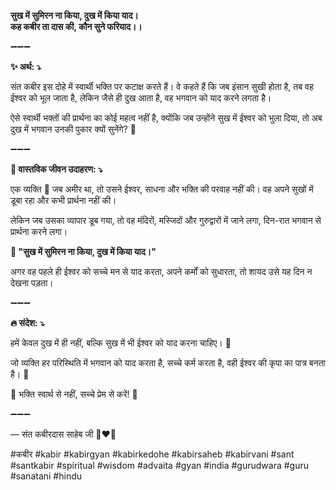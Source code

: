 **सुख में सुमिरन ना किया, दुख में किया याद।**\
**कह कबीर ता दास की, कौन सुने फरियाद।।**

➖➖➖

**✨ अर्थ: ⤵**

संत कबीर इस दोहे में स्वार्थी भक्ति पर कटाक्ष करते हैं। वे कहते हैं कि जब इंसान सुखी होता है, तब वह ईश्वर को भूल जाता है, लेकिन जैसे ही दुख आता है, वह भगवान को याद करने लगता है।

ऐसे स्वार्थी भक्तों की प्रार्थना का कोई महत्व नहीं है, क्योंकि जब उन्होंने सुख में ईश्वर को भुला दिया, तो अब दुख में भगवान उनकी पुकार क्यों सुनेंगे? 🤔

➖➖➖

**🌾 वास्तविक जीवन उदाहरण: ⤵**

एक व्यक्ति 💼 जब अमीर था, तो उसने ईश्वर, साधना और भक्ति की परवाह नहीं की। वह अपने सुखों में डूबा रहा और कभी प्रार्थना नहीं की।

लेकिन जब उसका व्यापार डूब गया, तो वह मंदिरों, मस्जिदों और गुरुद्वारों में जाने लगा, दिन-रात भगवान से प्रार्थना करने लगा।

**📜 "सुख में सुमिरन ना किया, दुख में किया याद।"**

अगर वह पहले ही ईश्वर को सच्चे मन से याद करता, अपने कर्मों को सुधारता, तो शायद उसे यह दिन न देखना पड़ता।

➖➖➖

**🔥 संदेश: ⤵**

हमें केवल दुख में ही नहीं, बल्कि सुख में भी ईश्वर को याद करना चाहिए। 🙌

जो व्यक्ति हर परिस्थिति में भगवान को याद करता है, सच्चे कर्म करता है, वही ईश्वर की कृपा का पात्र बनता है। 💖

🙏 भक्ति स्वार्थ से नहीं, सच्चे प्रेम से करें! 🌿

➖➖➖

— संत कबीरदास साहेब जी 🙏❤️💯

#कबीर #kabir #kabirgyan #kabirkedohe #kabirsaheb #kabirvani #sant #santkabir #spiritual #wisdom #advaita #gyan #india #gurudwara #guru #sanatani #hindu
